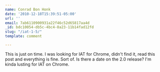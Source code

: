 ```yaml
---
name: Conrad Bon Honk
date: '2010-12-18T15:39:51-05:00'
url: ''
email: 7ab6110900931a22f46c52d65817aa4d
_id: bdc10054-db5c-4bc4-8a23-11b14fad12fd
slug: "/iat-1-5/"
template: comment

---
```


This is just on time. I was looking for IAT for Chrome, didn't find it, read this post and everything is fine. Sort of. 
Is there a date on the 2.0 release? I'm kinda lusting for IAT on Chrome.
